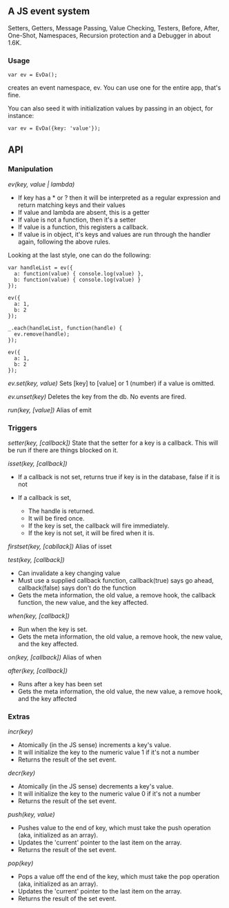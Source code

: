 ## A JS event system

Setters, Getters, Message Passing, Value Checking, Testers, Before, After, One-Shot, Namespaces, Recursion protection and a Debugger in about 1.6K.

### Usage

    var ev = EvDa();

creates an event namespace, ev. You can use one for the entire app, that's fine.

You can also seed it with initialization values by passing in an object, for instance:

    var ev = EvDa({key: 'value'});


## API

### Manipulation
*ev(key, value | lambda)* 

 * If key has a * or ? then it will be interpreted as a regular expression and return matching keys and their values
 * If value and lambda are absent, this is a getter
 * If value is not a function, then it's a setter
 * If value is a function, this registers a callback.
 * If value is in object, it's keys and values are run through the handler again, following the above rules.

Looking at the last style, one can do the following:

    var handleList = ev({
      a: function(value) { console.log(value) },
      b: function(value) { console.log(value) }
    });

    ev({
      a: 1,
      b: 2
    });

    _.each(handleList, function(handle) {
      ev.remove(handle);
    });

    ev({
      a: 1,
      b: 2
    });

*ev.set(key, value)* Sets [key] to [value] or 1 (number) if a value is omitted.

*ev.unset(key)* Deletes the key from the db. No events are fired.

*run(key, [value])* Alias of emit
### Triggers

*setter(key, [callback])* State that the setter for a key is a callback. This will
be run if there are things blocked on it.

*isset(key, [callback])* 

 * If a callback is not set, returns true if key is in the database, false if it is not
 * If a callback is set,

   * The handle is returned.
   * It will be fired once.  
   * If the key is set, the callback will fire immediately.  
   * If the key is not set, it will be fired when it is.

*firstset(key, [cabllack])* Alias of isset

*test(key, [callback])* 

 * Can invalidate a key changing value
 * Must use a supplied callback function, callback(true) says go ahead, callback(false) says don't do the function
 * Gets the meta information, the old value, a remove hook, the callback function, the new value, and the key affected.

*when(key, [callback])*

 * Run when the key is set.
 * Gets the meta information, the old value, a remove hook, the new value, and the key affected.

*on(key, [callback])* Alias of when

*after(key, [callback])* 

 * Runs after a key has been set
 * Gets the meta information, the old value, the new value, a remove hook, and the key affected


### Extras
*incr(key)*

 * Atomically (in the JS sense) increments a key's value. 
 * It will initialize the key to the numeric value 1 if it's not a number
 * Returns the result of the set event.

*decr(key)*

 * Atomically (in the JS sense) decrements a key's value. 
 * It will initialize the key to the numeric value 0 if it's not a number
 * Returns the result of the set event.

*push(key, value)* 

 * Pushes value to the end of key, which must take the push operation (aka, initialized as an array).  
 * Updates the 'current' pointer to the last item on the array. 
 * Returns the result of the set event.

*pop(key)* 

 * Pops a value off the end of the key, which must take the pop operation (aka, initialized as an array).
 * Updates the 'current' pointer to the last item on the array. 
 * Returns the result of the set event.
